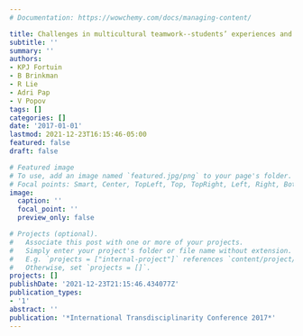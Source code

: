 ```yaml
---
# Documentation: https://wowchemy.com/docs/managing-content/

title: Challenges in multicultural teamwork--students’ experiences and perceptions
subtitle: ''
summary: ''
authors:
- KPJ Fortuin
- B Brinkman
- R Lie
- Adri Pap
- V Popov
tags: []
categories: []
date: '2017-01-01'
lastmod: 2021-12-23T16:15:46-05:00
featured: false
draft: false

# Featured image
# To use, add an image named `featured.jpg/png` to your page's folder.
# Focal points: Smart, Center, TopLeft, Top, TopRight, Left, Right, BottomLeft, Bottom, BottomRight.
image:
  caption: ''
  focal_point: ''
  preview_only: false

# Projects (optional).
#   Associate this post with one or more of your projects.
#   Simply enter your project's folder or file name without extension.
#   E.g. `projects = ["internal-project"]` references `content/project/deep-learning/index.md`.
#   Otherwise, set `projects = []`.
projects: []
publishDate: '2021-12-23T21:15:46.434077Z'
publication_types:
- '1'
abstract: ''
publication: '*International Transdisciplinarity Conference 2017*'
---
```

